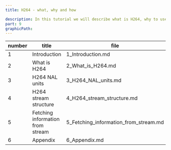 ```yaml
---
title: H264 - what, why and how

description: In this tutorial we will describe what is H264, why to use it and how to fetch interesting information from the H264 stream
part: 9
graphicPath:
---
```


| number | title                            | file                                  |
| ------ | -------------------------------- | ------------------------------------- |
| 1      | Introduction                     | 1_Introduction.md                     |
| 2      | What is H264                     | 2_What_is_H264.md                     |
| 3      | H264 NAL units                   | 3_H264_NAL_units.md                   |
| 4      | H264 stream structure            | 4_H264_stream_structure.md            |
| 5      | Fetching information from stream | 5_Fetching_information_from_stream.md |
| 6      | Appendix                         | 6_Appendix.md                         |

